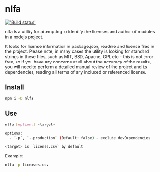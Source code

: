 # nlfa

[!['Build status'][travis_image_url]][travis_page_url]

[travis_image_url]: https://api.travis-ci.org/zont/nlfa.svg
[travis_page_url]: https://travis-ci.org/zont/nlfa

nlfa is a utility for attempting to identify the licenses and author of modules in a nodejs project.

It looks for license information in package.json, readme and license files in the project.
Please note, in many cases the utility is looking for standard strings in these files, such as MIT, BSD, Apache,
GPL etc - this is not error free, so if you have any concerns at all about the accuracy of the results, you will
need to perform a detailed manual review of the project and its dependencies, reading all terms of any included
or referenced license.

## Install

```sh
npm i -D nlfa
```

## Use

```sh
nlfa [options] <target>

options:
  - `-p`, `--production` (Default: false) - exclude devDependencies

<target> is `license.csv` by default
```

Example:
```sh
nlfa -p licenses.csv
```
